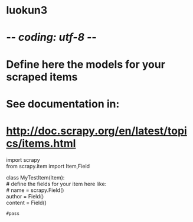 # luokun3
# -*- coding: utf-8 -*-  
  
# Define here the models for your scraped items  
#  
# See documentation in:  
# http://doc.scrapy.org/en/latest/topics/items.html  
  
import scrapy  
from scrapy.item import Item,Field  
  
  
class MyTestItem(Item):  
    # define the fields for your item here like:  
    # name = scrapy.Field()  
    author = Field()  
    content = Field()  
  
    #pass  
